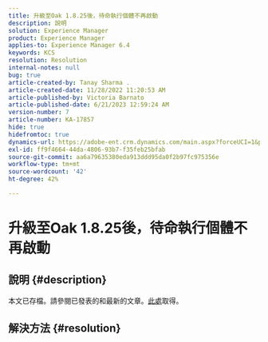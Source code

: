 ```yaml
---
title: 升級至Oak 1.8.25後，待命執行個體不再啟動
description: 說明
solution: Experience Manager
product: Experience Manager
applies-to: Experience Manager 6.4
keywords: KCS
resolution: Resolution
internal-notes: null
bug: true
article-created-by: Tanay Sharma .
article-created-date: 11/28/2022 11:20:53 AM
article-published-by: Victoria Barnato
article-published-date: 6/21/2023 12:59:24 AM
version-number: 7
article-number: KA-17857
hide: true
hidefromtoc: true
dynamics-url: https://adobe-ent.crm.dynamics.com/main.aspx?forceUCI=1&pagetype=entityrecord&etn=knowledgearticle&id=21e459b3-0e6f-ed11-9562-6045bd006239
exl-id: ff9f4664-44da-4806-93b7-f35feb25bfab
source-git-commit: aa6a79635380eda913ddd95da0f2b97fc975356e
workflow-type: tm+mt
source-wordcount: '42'
ht-degree: 42%

---
```


# 升級至Oak 1.8.25後，待命執行個體不再啟動

## 說明 {#description}

本文已存檔。請參閱已發表的和最新的文章。[此處](https://experienceleague.adobe.com/search.html#sort=relevancy)取得。

## 解決方法 {#resolution}
